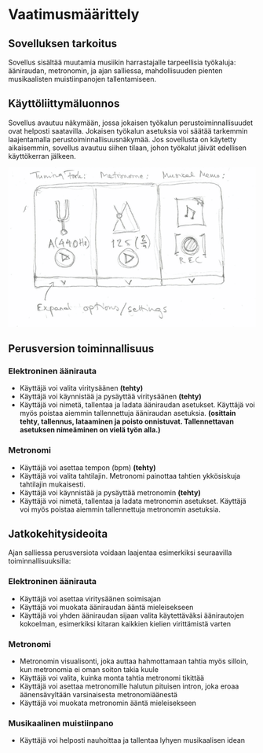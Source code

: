 # Vaatimusmäärittely

## Sovelluksen tarkoitus

Sovellus sisältää muutamia musiikin harrastajalle tarpeellisia työkaluja: ääniraudan, metronomin, ja ajan salliessa, mahdollisuuden pienten musikaalisten muistiinpanojen tallentamiseen.

## Käyttöliittymäluonnos

Sovellus avautuu näkymään, jossa jokaisen työkalun perustoiminnallisuudet ovat helposti saatavilla.
Jokaisen työkalun asetuksia voi säätää tarkemmin laajentamalla perustoiminnallisuusnäkymää.
Jos sovellusta on käytetty aikaisemmin, sovellus avautuu siihen tilaan, johon työkalut jäivät edellisen käyttökerran jälkeen.

![Sovelluksen aloitusnäkymän hahmotelma](./kuvat/musictools_ui_sketch.png)

## Perusversion toiminnallisuus

### Elektroninen äänirauta

- Käyttäjä voi valita viritysäänen **(tehty)**
- Käyttäjä voi käynnistää ja pysäyttää viritysäänen **(tehty)**
- Käyttäjä voi nimetä, tallentaa ja ladata ääniraudan asetukset. Käyttäjä voi myös poistaa aiemmin tallennettuja ääniraudan asetuksia. **(osittain tehty, tallennus, lataaminen ja poisto onnistuvat. Tallennettavan asetuksen nimeäminen on vielä työn alla.)**

### Metronomi

- Käyttäjä voi asettaa tempon (bpm) **(tehty)**
- Käyttäjä voi valita tahtilajin. Metronomi painottaa tahtien ykkösiskuja tahtilajin mukaisesti.
- Käyttäjä voi käynnistää ja pysäyttää metronomin **(tehty)**
- Käyttäjä voi nimetä, tallentaa ja ladata metronomin asetukset. Käyttäjä voi myös poistaa aiemmin tallennettuja metronomin asetuksia.

## Jatkokehitysideoita

Ajan salliessa perusversiota voidaan laajentaa esimerkiksi seuraavilla toiminnallisuuksilla:

### Elektroninen äänirauta

- Käyttäjä voi asettaa viritysäänen soimisajan
- Käyttäjä voi muokata ääniraudan ääntä mieleisekseen
- Käyttäjä voi yhden ääniraudan sijaan valita käytettäväksi äänirautojen kokoelman, esimerkiksi kitaran kaikkien kielien virittämistä varten

### Metronomi

- Metronomin visualisonti, joka auttaa hahmottamaan tahtia myös silloin, kun metronomia ei oman soiton takia kuule
- Käyttäjä voi valita, kuinka monta tahtia metronomi tikittää
- Käyttäjä voi asettaa metronomille halutun pituisen intron, joka eroaa äänensävyltään varsinaisesta metronomiäänestä
- Käyttäjä voi muokata metronomin ääntä mieleisekseen

### Musikaalinen muistiinpano

- Käyttäjä voi helposti nauhoittaa ja tallentaa lyhyen musikaalisen idean 
